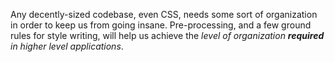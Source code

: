 Any decently-sized codebase, even CSS, needs some sort of organization in order to keep us from going insane. Pre-processing, and a few ground rules for style writing, will help us achieve the _level of organization **required** in higher level applications_.
